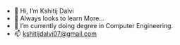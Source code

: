 - 👋 Hi, I’m Kshitij Dalvi
- 👀 Always looks to learn More...
- 🌱 I’m currently doing degree in Computer Engineering.
- 📫 kshitijdalvi07@gmail.com

<!---
KshitijDalvi07/KshitijDalvi07 is a ✨ special ✨ repository because its `README.md` (this file) appears on your GitHub profile.
You can click the Preview link to take a look at your changes.
--->
